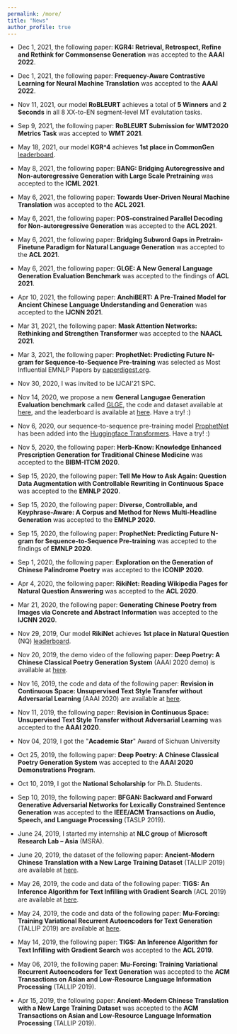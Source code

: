 ```yaml
---
permalink: /more/
title: "News"
author_profile: true
---
```

- Dec 1, 2021, the following paper: **KGR4: Retrieval, Retrospect, Refine and Rethink for Commonsense Generation** was accepted to the **AAAI 2022**.

- Dec 1, 2021, the following paper: **Frequency-Aware Contrastive Learning for Neural Machine Translation** was accepted to the **AAAI 2022**.

- Nov 11, 2021, our model **RoBLEURT** achieves a total of **5 Winners** and **2 Seconds** in all 8 XX-to-EN segment-level MT evalutation tasks.

- Sep 9, 2021, the following paper: **RoBLEURT Submission for WMT2020 Metrics Task** was accepted to **WMT 2021**.

- May 18, 2021, our model **KGR^4** achieves **1st place in CommonGen** [leaderboard](https://inklab.usc.edu/CommonGen/leaderboard.html).

- May 8, 2021, the following paper: **BANG: Bridging Autoregressive and Non-autoregressive Generation with Large Scale Pretraining** was accepted to the **ICML 2021**.

- May 6, 2021, the following paper: **Towards User-Driven Neural Machine Translation** was accepted to the **ACL 2021**. 

- May 6, 2021, the following paper: **POS-constrained Parallel Decoding for Non-autoregressive Generation** was accepted to the **ACL 2021**. 

- May 6, 2021, the following paper: **Bridging Subword Gaps in Pretrain-Finetune Paradigm for Natural Language Generation** was accepted to the **ACL 2021**. 

- May 6, 2021, the following paper: **GLGE: A New General Language Generation Evaluation Benchmark** was accepted to the findings of **ACL 2021**. 

- Apr 10, 2021, the following paper: **AnchiBERT: A Pre-Trained Model for Ancient Chinese Language Understanding and Generation** was accepted to the **IJCNN 2021**. 

- Mar 31, 2021, the following paper: **Mask Attention Networks: Rethinking and Strengthen Transformer** was accepted to the **NAACL 2021**. 

- Mar 3, 2021, the following paper: **ProphetNet: Predicting Future N-gram for Sequence-to-Sequence Pre-training** was selected as Most Influential EMNLP Papers by [paperdigest.org](https://www.paperdigest.org/2021/02/most-influential-emnlp-papers/).

- Nov 30, 2020, I was invited to be IJCAI'21 SPC.

- Nov 14, 2020, we propose a new **General Langugae Generation Evaluation benchmark** called [GLGE](https://arxiv.org/abs/2011.11928), the code and dataset available at [here](https://github.com/microsoft/glge), and the leaderboard is available at [here](https://microsoft.github.io/glge/). Have a try! :)

- Nov 6, 2020, our sequence-to-sequence pre-training model [ProphetNet](https://www.aclweb.org/anthology/2020.findings-emnlp.217.pdf) has been added into the [Huggingface Transformers](https://github.com/huggingface/transformers). Have a try! :)

- Nov 5, 2020, the following paper: **Herb-Know: Knowledge Enhanced Prescription Generation for Traditional Chinese Medicine**  was accepted to the **BIBM-ITCM 2020**. 

- Sep 15, 2020, the following paper: **Tell Me How to Ask Again: Question Data Augmentation with Controllable Rewriting in Continuous Space** was accepted to the **EMNLP 2020**. 

- Sep 15, 2020, the following paper: **Diverse, Controllable, and Keyphrase-Aware: A Corpus and Method for News Multi-Headline Generation** was accepted to the **EMNLP 2020**. 

- Sep 15, 2020, the following paper: **ProphetNet: Predicting Future N-gram for Sequence-to-Sequence Pre-training** was accepted to the findings of **EMNLP 2020**. 

- Sep 1, 2020, the following paper: **Exploration on the Generation of Chinese Palindrome Poetry** was accepted to the **ICONIP 2020**. 

- Apr 4, 2020, the following paper: **RikiNet: Reading Wikipedia Pages for Natural Question Answering** was accepted to the **ACL 2020**. 

- Mar 21, 2020, the following paper: **Generating Chinese Poetry from Images via Concrete and Abstract Information** was accepted to the **IJCNN 2020**. 

- Nov 29, 2019, Our model **RikiNet** achieves **1st place in Natural Question** (NQ) [leaderboard](https://ai.google.com/research/NaturalQuestions/leaderboard).

- Nov 20, 2019, the demo video of the following paper: **Deep Poetry: A Chinese Classical Poetry Generation System** (AAAI 2020 demo) is available at [here](https://youtu.be/jD1R_u9TA3M).

- Nov 16, 2019, the code and data of the following paper: **Revision in Continuous Space: Unsupervised Text Style Transfer without Adversarial Learning** (AAAI 2020) are available at [here](https://github.com/dayihengliu/Fine-Grained-Style-Transfer).

- Nov 11, 2019, the following paper: **Revision in Continuous Space: Unsupervised Text Style Transfer without Adversarial Learning** was accepted to the **AAAI 2020**. 

- Nov 04, 2019, I got the "**Academic Star**" Award of Sichuan University

- Oct 25, 2019, the following paper: **Deep Poetry: A Chinese Classical Poetry Generation System** was accepted to the **AAAI 2020 Demonstrations Program**. 

- Oct 10, 2019, I got the **National Scholarship** for Ph.D. Students.  

- Sep 10, 2019, the following paper: **BFGAN: Backward and Forward Generative Adversarial Networks for Lexically Constrained Sentence Generation** was accepted to the **IEEE/ACM Transactions on Audio, Speech, and Language Processing** (TASLP 2019).  

- June 24, 2019, I started my internship at **NLC group** of **Microsoft Research Lab – Asia** (MSRA).

- June 20, 2019, the dataset of the following paper: **Ancient-Modern Chinese Translation with a New Large Training Dataset** (TALLIP 2019) are available at [here](https://github.com/dayihengliu/a2m_chineseNMT).

- May 26, 2019, the code and data of the following paper: **TIGS: An Inference Algorithm for Text Inﬁlling with Gradient Search** (ACL 2019) are available at [here](https://github.com/dayihengliu/Text-Infilling-Gradient-Search).

- May 24, 2019, the code and data of the following paper: **Mu-Forcing: Training Variational Recurrent Autoencoders for Text Generation** (TALLIP 2019) are available at [here](https://github.com/dayihengliu/Mu-Forcing-VRAE).

- May 14, 2019, the following paper: **TIGS: An Inference Algorithm for Text Inﬁlling with Gradient Search** was accepted to the **ACL 2019**.  

- May 06, 2019, the following paper: **Mu-Forcing: Training Variational Recurrent Autoencoders for Text Generation** was accepted to the **ACM Transactions on Asian and Low-Resource Language Information Processing** (TALLIP 2019).

- Apr 15, 2019, the following paper: **Ancient-Modern Chinese Translation with a New Large Training Dataset** was accepted to the **ACM Transactions on Asian and Low-Resource Language Information Processing** (TALLIP 2019).

